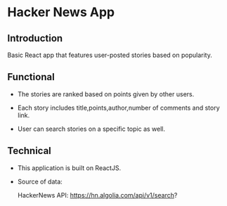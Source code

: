 #   Hacker News App

##  Introduction

Basic React app that features user-posted stories based on popularity.

##  Functional

*   The stories are ranked based on points given by other users.

*   Each story includes title,points,author,number of comments and story link.

*   User can search stories on a specific topic as well.

##  Technical

*   This application is built on ReactJS.

*   Source of data: 

    HackerNews API: https://hn.algolia.com/api/v1/search?